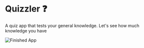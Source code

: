 # Quizzler ❓

A quiz app that tests your general knowledge. Let's see how much knowledge you have

![Finished App](https://github.com/londonappbrewery/Images/blob/master/quizzler-demo.gif)

